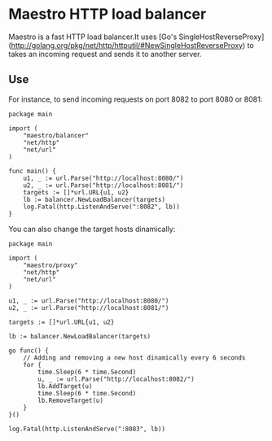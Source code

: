 Maestro HTTP load balancer
================================
Maestro is a fast HTTP load balancer.It uses [Go's SingleHostReverseProxy] (http://golang.org/pkg/net/http/httputil/#NewSingleHostReverseProxy) to takes an incoming request and sends it to another server.

## Use

For instance, to send incoming requests on port 8082 to port 8080 or 8081:

	package main

	import (
		"maestro/balancer"
		"net/http"
		"net/url"
	)

	func main() {
		u1, _ := url.Parse("http://localhost:8080/")
		u2, _ := url.Parse("http://localhost:8081/")
		targets := []*url.URL{u1, u2}
		lb := balancer.NewLoadBalancer(targets)
		log.Fatal(http.ListenAndServe(":8082", lb))
	}

You can also change the target hosts dinamically:

	package main

	import (
		"maestro/proxy"
		"net/http"
		"net/url"
	)

	u1, _ := url.Parse("http://localhost:8080/")
	u2, _ := url.Parse("http://localhost:8081/")

	targets := []*url.URL{u1, u2}

	lb := balancer.NewLoadBalancer(targets)

	go func() {
		// Adding and removing a new host dinamically every 6 seconds
		for {
			time.Sleep(6 * time.Second)
			u, _ := url.Parse("http://localhost:8082/")
			lb.AddTarget(u)
			time.Sleep(6 * time.Second)
			lb.RemoveTarget(u)
		}
	}()

	log.Fatal(http.ListenAndServe(":8083", lb))